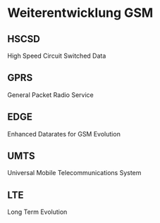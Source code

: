 # Weiterentwicklung GSM

## HSCSD

High Speed Circuit Switched Data

## GPRS

General Packet Radio Service

## EDGE

Enhanced Datarates for GSM Evolution

## UMTS

Universal Mobile Telecommunications System

## LTE

Long Term Evolution